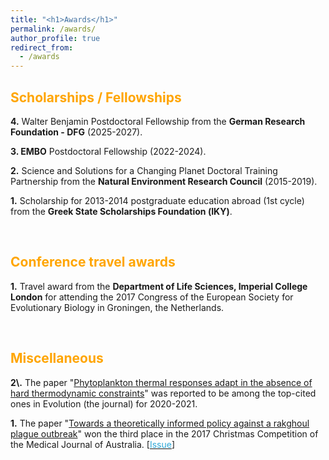 ```yaml
---
title: "<h1>Awards</h1>"
permalink: /awards/
author_profile: true
redirect_from: 
  - /awards
---
```


<h2><b><font color = 'orange'>Scholarships / Fellowships</font></b></h2>

<b>4\.</b> Walter Benjamin Postdoctoral Fellowship from the <b>German Research Foundation - DFG</b> (2025-2027).

<b>3\. EMBO</b> Postdoctoral Fellowship (2022-2024).

<b>2\.</b> Science and Solutions for a Changing Planet Doctoral Training
Partnership from the <b>Natural Environment Research Council</b> (2015-2019).

<b>1\.</b> Scholarship for 2013-2014 postgraduate education abroad (1st cycle)
from the <b>Greek State Scholarships Foundation (ΙΚΥ)</b>.

<br>
<h2><b><font color = 'orange'>Conference travel awards</font></b></h2>

<b>1\.</b> Travel award from the <b>Department of Life Sciences, Imperial 
College London</b> for attending the 2017 Congress of the European 
Society for Evolutionary Biology in Groningen, the Netherlands. 
<!--\[[<span class="underline-on-hover" style="color:#2ea9d8">Report</span>](https://www.imperial.ac.uk/media/imperial-college/faculty-of-natural-sciences/department-of-life-sciences/public/dols-travel-awards/reports/Kontopoulos_DG_2017_report.pdf)\]-->

<br>
<h2><b><font color = 'orange'>Miscellaneous</font></b></h2>
<b>2\.</b> The paper 
"<a href='../publication/09_Phytoplankton_thermal_responses_adapt'>Phytoplankton 
thermal responses adapt in the absence of hard thermodynamic constraints</a>"
was reported to be among the top-cited ones in Evolution (the journal) for 2020-2021.

<b>1\.</b> The paper 
"<a href='../publication/05_Towards_a_theoretically_informed'>Towards a 
theoretically informed policy against a rakghoul plague outbreak</a>" 
won the third place in the 2017 Christmas Competition of the 
Medical Journal of Australia. 
\[[<span class="underline-on-hover" style="color:#2ea9d8">Issue</span>](https://www.mja.com.au/journal/2017/207/11)\]

